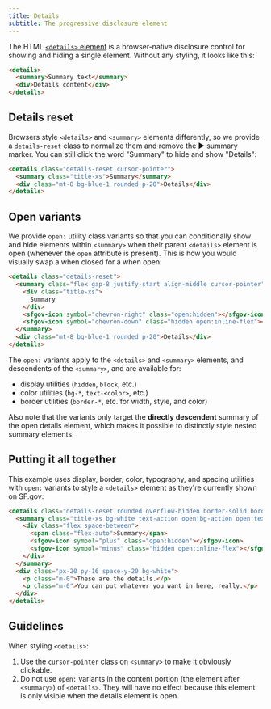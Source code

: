 ```yaml
---
title: Details
subtitle: The progressive disclosure element
---
```


The HTML [`<details>` element][details] is a browser-native disclosure control
for showing and hiding a single element. Without any styling, it looks like
this:

```html live
<details>
  <summary>Summary text</summary>
  <div>Details content</div>
</details>
```

## Details reset

Browsers style `<details>` and `<summary>` elements differently, so we
provide a `details-reset` class to normalize them and remove the ▶ summary
marker. You can still click the word "Summary" to hide and show "Details":

```html live
<details class="details-reset cursor-pointer">
  <summary class="title-xs">Summary</summary>
  <div class="mt-8 bg-blue-1 rounded p-20">Details</div>
</details>
```

## Open variants

We provide `open:` utility class variants so that you can conditionally
show and hide elements within `<summary>` when their parent `<details>` element
is open (whenever the `open` attribute is present).  This is how you would
visually swap a <sfgov-icon symbol='chevron-right' aria-label='right arrow' /> when
closed for a <sfgov-icon symbol='chevron-down' aria-label='down arrow' /> when open:

```html live
<details class="details-reset">
  <summary class="flex gap-8 justify-start align-middle cursor-pointer">
    <div class="title-xs">
      Summary
    </div>
    <sfgov-icon symbol="chevron-right" class="open:hidden"></sfgov-icon>
    <sfgov-icon symbol="chevron-down" class="hidden open:inline-flex"></sfgov-icon>
  </summary>
  <div class="mt-8 bg-blue-1 rounded p-20">Details</div>
</details>
```

The `open:` variants apply to the `<details>` and `<summary>` elements, and
descendents of the `<summary>`, and are available for:

- display utilities (`hidden`, `block`, etc.)
- color utilities (`bg-*`, `text-<color>`, etc.)
- border utilities (`border-*`, etc. for width, style, and color)

Also note that the variants only target the **directly descendent** summary of
the open details element, which makes it possible to distinctly style nested
summary elements.

## Putting it all together

This example uses display, border, color, typography, and spacing utilities
with `open:` variants to style a `<details>` element as they're currently shown
on SF.gov:

```html live
<details class="details-reset rounded overflow-hidden border-solid border-3 border-action">
  <summary class="title-xs bg-white text-action open:bg-action open:text-white px-20 py-16 cursor-pointer">
    <div class="flex space-between">
      <span class="flex-auto">Summary</span>
      <sfgov-icon symbol="plus" class="open:hidden"></sfgov-icon>
      <sfgov-icon symbol="minus" class="hidden open:inline-flex"></sfgov-icon>
    </div>
  </summary>
  <div class="px-20 py-16 space-y-20 bg-white">
    <p class="m-0">These are the details.</p>
    <p class="m-0">You can put whatever you want in here, really.</p>
  </div>
</details>
```

## Guidelines

When styling `<details>`:

1. Use the `cursor-pointer` class on `<summary>` to make it obviously
   clickable.
1. Do not use `open:` variants in the content portion (the element after
   `<summary>`) of `<details>`. They will have no effect because this element
   is only visible when the details element is open.

[details]: https://developer.mozilla.org/en-US/docs/Web/HTML/Element/details
